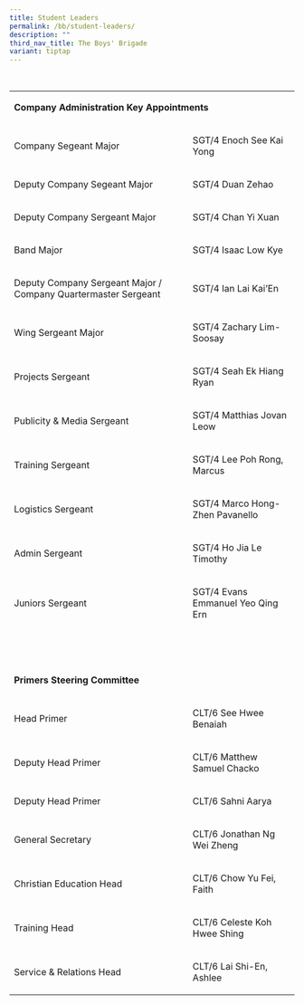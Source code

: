 ```yaml
---
title: Student Leaders
permalink: /bb/student-leaders/
description: ""
third_nav_title: The Boys' Brigade
variant: tiptap
---
```

<p>&nbsp;</p>
<table style="minWidth: 50px">
<colgroup>
<col>
<col>
</colgroup>
<tbody>
<tr>
<td rowspan="1" colspan="2">
<p><strong>Company Administration Key Appointments</strong>
</p>
</td>
</tr>
<tr>
<td rowspan="1" colspan="1">
<p>Company Segeant Major</p>
</td>
<td rowspan="1" colspan="1">
<p>SGT/4 Enoch See Kai Yong</p>
</td>
</tr>
<tr>
<td rowspan="1" colspan="1">
<p>Deputy Company Segeant Major</p>
</td>
<td rowspan="1" colspan="1">
<p>SGT/4 Duan Zehao</p>
</td>
</tr>
<tr>
<td rowspan="1" colspan="1">
<p>Deputy Company Sergeant Major</p>
</td>
<td rowspan="1" colspan="1">
<p>SGT/4 Chan Yi Xuan</p>
</td>
</tr>
<tr>
<td rowspan="1" colspan="1">
<p>Band Major</p>
</td>
<td rowspan="1" colspan="1">
<p>SGT/4 Isaac Low Kye</p>
</td>
</tr>
<tr>
<td rowspan="1" colspan="1">
<p>Deputy Company Sergeant Major / Company Quartermaster Sergeant</p>
</td>
<td rowspan="1" colspan="1">
<p>SGT/4 Ian Lai Kai’En</p>
</td>
</tr>
<tr>
<td rowspan="1" colspan="1">
<p>Wing Sergeant Major</p>
</td>
<td rowspan="1" colspan="1">
<p>SGT/4 Zachary Lim-Soosay</p>
</td>
</tr>
<tr>
<td rowspan="1" colspan="1">
<p>Projects Sergeant</p>
</td>
<td rowspan="1" colspan="1">
<p>SGT/4 Seah Ek Hiang Ryan</p>
</td>
</tr>
<tr>
<td rowspan="1" colspan="1">
<p>Publicity &amp; Media Sergeant</p>
</td>
<td rowspan="1" colspan="1">
<p>SGT/4 Matthias Jovan Leow</p>
</td>
</tr>
<tr>
<td rowspan="1" colspan="1">
<p>Training Sergeant</p>
</td>
<td rowspan="1" colspan="1">
<p>SGT/4 Lee Poh Rong, Marcus</p>
</td>
</tr>
<tr>
<td rowspan="1" colspan="1">
<p>Logistics Sergeant</p>
</td>
<td rowspan="1" colspan="1">
<p>SGT/4 Marco Hong-Zhen Pavanello</p>
</td>
</tr>
<tr>
<td rowspan="1" colspan="1">
<p>Admin Sergeant</p>
</td>
<td rowspan="1" colspan="1">
<p>SGT/4 Ho Jia Le Timothy</p>
</td>
</tr>
<tr>
<td rowspan="1" colspan="1">
<p>Juniors Sergeant</p>
</td>
<td rowspan="1" colspan="1">
<p>SGT/4 Evans Emmanuel Yeo Qing Ern</p>
</td>
</tr>
<tr>
<td rowspan="1" colspan="1">
<p>&nbsp;</p>
</td>
<td rowspan="1" colspan="1">
<p>&nbsp;</p>
</td>
</tr>
<tr>
<td rowspan="1" colspan="2">
<p><strong>Primers Steering Committee</strong>
</p>
</td>
</tr>
<tr>
<td rowspan="1" colspan="1">
<p>Head Primer</p>
</td>
<td rowspan="1" colspan="1">
<p>CLT/6 See Hwee Benaiah</p>
</td>
</tr>
<tr>
<td rowspan="1" colspan="1">
<p>Deputy Head Primer</p>
</td>
<td rowspan="1" colspan="1">
<p>CLT/6 Matthew Samuel Chacko</p>
</td>
</tr>
<tr>
<td rowspan="1" colspan="1">
<p>Deputy Head Primer</p>
</td>
<td rowspan="1" colspan="1">
<p>CLT/6 Sahni Aarya</p>
</td>
</tr>
<tr>
<td rowspan="1" colspan="1">
<p>General Secretary</p>
</td>
<td rowspan="1" colspan="1">
<p>CLT/6 Jonathan Ng Wei Zheng</p>
</td>
</tr>
<tr>
<td rowspan="1" colspan="1">
<p>Christian Education Head</p>
</td>
<td rowspan="1" colspan="1">
<p>CLT/6 Chow Yu Fei, Faith</p>
</td>
</tr>
<tr>
<td rowspan="1" colspan="1">
<p>Training Head</p>
</td>
<td rowspan="1" colspan="1">
<p>CLT/6 Celeste Koh Hwee Shing</p>
</td>
</tr>
<tr>
<td rowspan="1" colspan="1">
<p>Service &amp; Relations Head</p>
</td>
<td rowspan="1" colspan="1">
<p>CLT/6 Lai Shi-En, Ashlee</p>
</td>
</tr>
</tbody>
</table>
<p></p>
